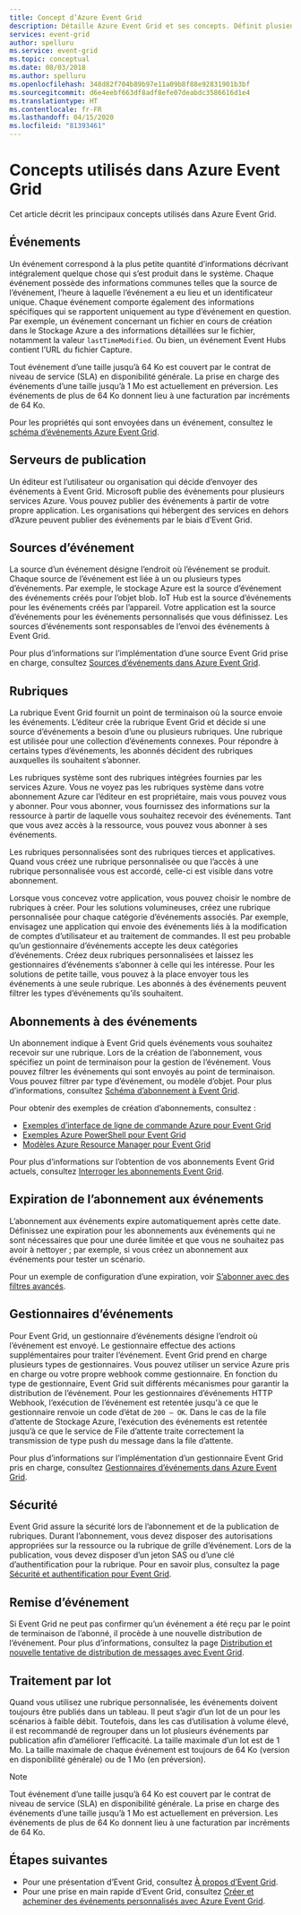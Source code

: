 ```yaml
---
title: Concept d’Azure Event Grid
description: Détaille Azure Event Grid et ses concepts. Définit plusieurs composants clés de Event Grid.
services: event-grid
author: spelluru
ms.service: event-grid
ms.topic: conceptual
ms.date: 08/03/2018
ms.author: spelluru
ms.openlocfilehash: 348d82f704b89b97e11a09b8f88e92831901b3bf
ms.sourcegitcommit: d6e4eebf663df8adf8efe07deabdc3586616d1e4
ms.translationtype: HT
ms.contentlocale: fr-FR
ms.lasthandoff: 04/15/2020
ms.locfileid: "81393461"
---
```

# <a name="concepts-in-azure-event-grid"></a>Concepts utilisés dans Azure Event Grid

Cet article décrit les principaux concepts utilisés dans Azure Event Grid.

## <a name="events"></a>Événements

Un événement correspond à la plus petite quantité d’informations décrivant intégralement quelque chose qui s’est produit dans le système. Chaque événement possède des informations communes telles que la source de l’événement, l’heure à laquelle l’événement a eu lieu et un identificateur unique. Chaque événement comporte également des informations spécifiques qui se rapportent uniquement au type d’événement en question. Par exemple, un événement concernant un fichier en cours de création dans le Stockage Azure a des informations détaillées sur le fichier, notamment la valeur `lastTimeModified`. Ou bien, un événement Event Hubs contient l’URL du fichier Capture. 

Tout événement d’une taille jusqu’à 64 Ko est couvert par le contrat de niveau de service (SLA) en disponibilité générale. La prise en charge des événements d’une taille jusqu’à 1 Mo est actuellement en préversion. Les événements de plus de 64 Ko donnent lieu à une facturation par incréments de 64 Ko. 


Pour les propriétés qui sont envoyées dans un événement, consultez le [schéma d’événements Azure Event Grid](event-schema.md).

## <a name="publishers"></a>Serveurs de publication

Un éditeur est l’utilisateur ou organisation qui décide d’envoyer des événements à Event Grid. Microsoft publie des événements pour plusieurs services Azure. Vous pouvez publier des événements à partir de votre propre application. Les organisations qui hébergent des services en dehors d’Azure peuvent publier des événements par le biais d’Event Grid.

## <a name="event-sources"></a>Sources d’événement

La source d’un événement désigne l’endroit où l’événement se produit. Chaque source de l’événement est liée à un ou plusieurs types d’événements. Par exemple, le stockage Azure est la source d’événement des événements créés pour l’objet blob. IoT Hub est la source d’événements pour les événements créés par l’appareil. Votre application est la source d’événements pour les événements personnalisés que vous définissez. Les sources d’événements sont responsables de l’envoi des événements à Event Grid.

Pour plus d’informations sur l’implémentation d’une source Event Grid prise en charge, consultez [Sources d’événements dans Azure Event Grid](overview.md#event-sources).

## <a name="topics"></a>Rubriques

La rubrique Event Grid fournit un point de terminaison où la source envoie les événements. L’éditeur crée la rubrique Event Grid et décide si une source d’événements a besoin d’une ou plusieurs rubriques. Une rubrique est utilisée pour une collection d’événements connexes. Pour répondre à certains types d’événements, les abonnés décident des rubriques auxquelles ils souhaitent s’abonner.

Les rubriques système sont des rubriques intégrées fournies par les services Azure. Vous ne voyez pas les rubriques système dans votre abonnement Azure car l’éditeur en est propriétaire, mais vous pouvez vous y abonner. Pour vous abonner, vous fournissez des informations sur la ressource à partir de laquelle vous souhaitez recevoir des événements. Tant que vous avez accès à la ressource, vous pouvez vous abonner à ses événements.

Les rubriques personnalisées sont des rubriques tierces et applicatives. Quand vous créez une rubrique personnalisée ou que l’accès à une rubrique personnalisée vous est accordé, celle-ci est visible dans votre abonnement.

Lorsque vous concevez votre application, vous pouvez choisir le nombre de rubriques à créer. Pour les solutions volumineuses, créez une rubrique personnalisée pour chaque catégorie d’événements associés. Par exemple, envisagez une application qui envoie des événements liés à la modification de comptes d’utilisateur et au traitement de commandes. Il est peu probable qu’un gestionnaire d’événements accepte les deux catégories d’événements. Créez deux rubriques personnalisées et laissez les gestionnaires d’événements s’abonner à celle qui les intéresse. Pour les solutions de petite taille, vous pouvez à la place envoyer tous les événements à une seule rubrique. Les abonnés à des événements peuvent filtrer les types d’événements qu’ils souhaitent.

## <a name="event-subscriptions"></a>Abonnements à des événements

Un abonnement indique à Event Grid quels événements vous souhaitez recevoir sur une rubrique. Lors de la création de l’abonnement, vous spécifiez un point de terminaison pour la gestion de l’événement. Vous pouvez filtrer les événements qui sont envoyés au point de terminaison. Vous pouvez filtrer par type d’événement, ou modèle d’objet. Pour plus d’informations, consultez [Schéma d’abonnement à Event Grid](subscription-creation-schema.md).

Pour obtenir des exemples de création d’abonnements, consultez :

* [Exemples d’interface de ligne de commande Azure pour Event Grid](cli-samples.md)
* [Exemples Azure PowerShell pour Event Grid](powershell-samples.md)
* [Modèles Azure Resource Manager pour Event Grid](template-samples.md)

Pour plus d’informations sur l’obtention de vos abonnements Event Grid actuels, consultez [Interroger les abonnements Event Grid](query-event-subscriptions.md).

## <a name="event-subscription-expiration"></a>Expiration de l’abonnement aux événements
L’abonnement aux événements expire automatiquement après cette date. Définissez une expiration pour les abonnements aux événements qui ne sont nécessaires que pour une durée limitée et que vous ne souhaitez pas avoir à nettoyer ; par exemple, si vous créez un abonnement aux événements pour tester un scénario. 

Pour un exemple de configuration d’une expiration, voir [S’abonner avec des filtres avancés](how-to-filter-events.md#subscribe-with-advanced-filters).

## <a name="event-handlers"></a>Gestionnaires d’événements

Pour Event Grid, un gestionnaire d’événements désigne l’endroit où l’événement est envoyé. Le gestionnaire effectue des actions supplémentaires pour traiter l’événement. Event Grid prend en charge plusieurs types de gestionnaires. Vous pouvez utiliser un service Azure pris en charge ou votre propre webhook comme gestionnaire. En fonction du type de gestionnaire, Event Grid suit différents mécanismes pour garantir la distribution de l’événement. Pour les gestionnaires d’événements HTTP Webhook, l’exécution de l’événement est retentée jusqu'à ce que le gestionnaire renvoie un code d’état de `200 – OK`. Dans le cas de la file d’attente de Stockage Azure, l’exécution des événements est retentée jusqu’à ce que le service de File d’attente traite correctement la transmission de type push du message dans la file d’attente.

Pour plus d’informations sur l’implémentation d’un gestionnaire Event Grid pris en charge, consultez [Gestionnaires d’événements dans Azure Event Grid](event-handlers.md).

## <a name="security"></a>Sécurité

Event Grid assure la sécurité lors de l’abonnement et de la publication de rubriques. Durant l’abonnement, vous devez disposer des autorisations appropriées sur la ressource ou la rubrique de grille d’événement. Lors de la publication, vous devez disposer d’un jeton SAS ou d’une clé d’authentification pour la rubrique. Pour en savoir plus, consultez la page [Sécurité et authentification pour Event Grid](security-authentication.md).

## <a name="event-delivery"></a>Remise d’événement

Si Event Grid ne peut pas confirmer qu’un événement a été reçu par le point de terminaison de l’abonné, il procède à une nouvelle distribution de l’événement. Pour plus d’informations, consultez la page [Distribution et nouvelle tentative de distribution de messages avec Event Grid](delivery-and-retry.md).

## <a name="batching"></a>Traitement par lot

Quand vous utilisez une rubrique personnalisée, les événements doivent toujours être publiés dans un tableau. Il peut s’agir d’un lot de un pour les scénarios à faible débit. Toutefois, dans les cas d’utilisation à volume élevé, il est recommandé de regrouper dans un lot plusieurs événements par publication afin d’améliorer l’efficacité. La taille maximale d’un lot est de 1 Mo. La taille maximale de chaque événement est toujours de 64 Ko (version en disponibilité générale) ou de 1 Mo (en préversion).

> [!NOTE]
> Tout événement d’une taille jusqu’à 64 Ko est couvert par le contrat de niveau de service (SLA) en disponibilité générale. La prise en charge des événements d’une taille jusqu’à 1 Mo est actuellement en préversion. Les événements de plus de 64 Ko donnent lieu à une facturation par incréments de 64 Ko. 

## <a name="next-steps"></a>Étapes suivantes

* Pour une présentation d’Event Grid, consultez [À propos d’Event Grid](overview.md).
* Pour une prise en main rapide d’Event Grid, consultez [Créer et acheminer des événements personnalisés avec Azure Event Grid](custom-event-quickstart.md).
